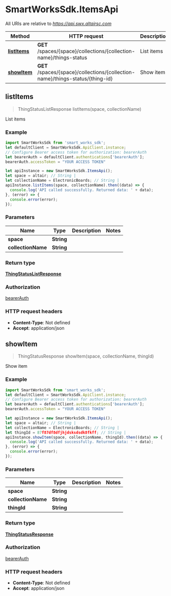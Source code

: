 # SmartWorksSdk.ItemsApi

All URIs are relative to *https://api.swx.altairsc.com*

Method | HTTP request | Description
------------- | ------------- | -------------
[**listItems**](ItemsApi.md#listItems) | **GET** /spaces/{space}/collections/{collection-name}/things-status | List items
[**showItem**](ItemsApi.md#showItem) | **GET** /spaces/{space}/collections/{collection-name}/things-status/{thing-id} | Show item



## listItems

> ThingStatusListResponse listItems(space, collectionName)

List items

### Example

```javascript
import SmartWorksSdk from 'smart_works_sdk';
let defaultClient = SmartWorksSdk.ApiClient.instance;
// Configure Bearer access token for authorization: bearerAuth
let bearerAuth = defaultClient.authentications['bearerAuth'];
bearerAuth.accessToken = "YOUR ACCESS TOKEN"

let apiInstance = new SmartWorksSdk.ItemsApi();
let space = altair; // String | 
let collectionName = ElectronicBoards; // String | 
apiInstance.listItems(space, collectionName).then((data) => {
  console.log('API called successfully. Returned data: ' + data);
}, (error) => {
  console.error(error);
});

```

### Parameters


Name | Type | Description  | Notes
------------- | ------------- | ------------- | -------------
 **space** | **String**|  | 
 **collectionName** | **String**|  | 

### Return type

[**ThingStatusListResponse**](ThingStatusListResponse.md)

### Authorization

[bearerAuth](../README.md#bearerAuth)

### HTTP request headers

- **Content-Type**: Not defined
- **Accept**: application/json


## showItem

> ThingStatusResponse showItem(space, collectionName, thingId)

Show item

### Example

```javascript
import SmartWorksSdk from 'smart_works_sdk';
let defaultClient = SmartWorksSdk.ApiClient.instance;
// Configure Bearer access token for authorization: bearerAuth
let bearerAuth = defaultClient.authentications['bearerAuth'];
bearerAuth.accessToken = "YOUR ACCESS TOKEN"

let apiInstance = new SmartWorksSdk.ItemsApi();
let space = altair; // String | 
let collectionName = ElectronicBoards; // String | 
let thingId = 87f87df8dfjhjdsksdsdk8fkff; // String | 
apiInstance.showItem(space, collectionName, thingId).then((data) => {
  console.log('API called successfully. Returned data: ' + data);
}, (error) => {
  console.error(error);
});

```

### Parameters


Name | Type | Description  | Notes
------------- | ------------- | ------------- | -------------
 **space** | **String**|  | 
 **collectionName** | **String**|  | 
 **thingId** | **String**|  | 

### Return type

[**ThingStatusResponse**](ThingStatusResponse.md)

### Authorization

[bearerAuth](../README.md#bearerAuth)

### HTTP request headers

- **Content-Type**: Not defined
- **Accept**: application/json

